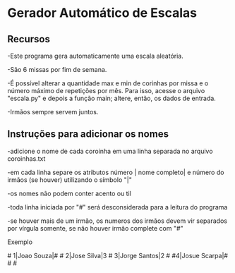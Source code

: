 # Gerador Automático de Escalas #

## Recursos 

-Este programa gera automaticamente uma escala aleatória.

-São 6 missas por fim de semana.

-É possível alterar a quantidade max e min de corinhas por missa e o número máximo de repetições por mês. Para isso, acesse o arquivo "escala.py" e depois a função main; altere, então, os dados de entrada.

-Irmãos sempre servem juntos.


## Instruções para adicionar os nomes

 -adicione o nome de cada coroinha em uma linha separada no arquivo coroinhas.txt

 -em cada linha separe os atributos número | nome completo| e número do irmãos (se houver) utilizando o símbolo "|"

 -os nomes não podem conter acento ou til

 -toda linha iniciada por "#" será desconsiderada para a leitura do programa

 -se houver mais de um irmão, os numeros dos irmãos devem vir separados por vírgula somente, se não houver irmão complete com "#"

 
 Exemplo

\# 1|Joao Souza|#
\# 2|Jose Silva|3
\# 3|Jorge Santos|2
\# #4|Josue Scarpa|#
\#
\#